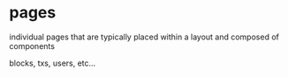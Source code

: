 # pages

individual pages that are typically placed within a layout and composed of components

blocks, txs, users, etc...
